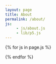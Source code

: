 ```yaml
---
layout: page
title: About
permalink: /about/
js:
     - js/about.js
     - lib/p5.js
---
```


<div id="sketch-holder" style="width:800px; margin:0 auto; justify-content: center; align-items: center;"/>

{% for js in page.js %}
<script type="text/javascript">
{% include {{ js }} %}
</script>
{% endfor %}
